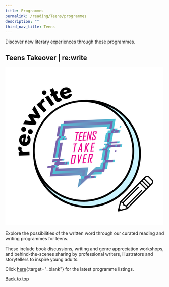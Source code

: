 ```yaml
---
title: Programmes
permalink: /reading/Teens/programmes
description: ""
third_nav_title: Teens
---
```

<style type="text/css">
/* Links */
.content a { color: #322987; }
.content a:focus,
.content a:hover { color: #28216c; }

/* Button Outline */
.bp-button { padding-left: 1.5rem; padding-right: 1.5rem; }
.bp-button.is-primary-outline { border: 1px solid #322987; color: #322987; background-color: transparent; text-decoration: none; }
.bp-button.is-primary-outline:focus,
.bp-button.is-primary-outline:hover { border: 1px solid #322987; color: #cff2e8; background-color: #322987; text-decoration: none; }

/* Responsive Iframe */
.responsive-iframe { position: absolute; top: 0; left: 0; bottom: 0; right: 0; width: 100%; height: 100%; }
.responsive-iframe-container { position: relative; overflow: hidden; width: 100%; }
.responsive-iframe-container.ratio-16by9 { padding-top: 56.25%; }
.responsive-iframe-container.ratio-4by3 { padding-top: 75%; }
.responsive-iframe-container.ratio-3by2 { padding-top: 66.66%; }
.responsive-iframe-container.ratio-1by1 { padding-top: 100%; }
</style>

Discover new literary experiences through these programmes.

## **Teens Takeover | re:write**

![Alt text for image on Isomer site](/images/reading/teens/Teens%20Takeover%20Reading.png)

Explore the possibilities of the written word through our curated reading and writing programmes for teens. 

These include book discussions, writing and genre appreciation workshops, and behind-the-scenes sharing by professional writers, illustrators and storytellers to inspire young adults.

Click [here]( https://www.eventbrite.sg/o/golibrary-national-library-board-singapore-26735252849){:target="_blank"} for the latest programme listings.
<p class="has-text-right margin--top--xl"><a href="#main-content">Back to top</a></p>
